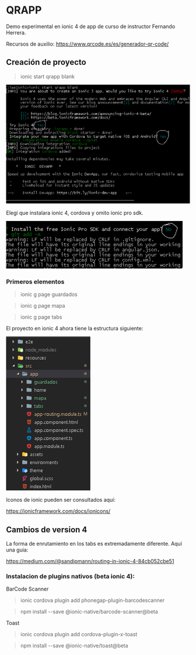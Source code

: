 # QRAPP

Demo experimental en ionic 4 de app de curso de instructor Fernando Herrera.

Recursos de auxilio:
https://www.qrcode.es/es/generador-qr-code/

## Creación de proyecto

> ionic start qrapp blank

![alt text](qrapp01.png "Imagen 1")

Elegí que instalara ionic 4, cordova y omito ionic pro sdk.

![alt text](qrapp02.png "Imagen 2")


### Primeros elementos

> ionic g page guardados

> ionic g page mapa

> ionic g page tabs


El proyecto en ionic 4 ahora tiene la estructura siguiente:

![alt text](qrapp03.png "Estructura de proyecto")


Iconos de ionic pueden ser consultados aquí:

https://ionicframework.com/docs/ionicons/


## Cambios de version 4

La forma de enrutamiento en los tabs es extremadamente diferente. Aquí una guia:

https://medium.com/@sandipmann/routing-in-ionic-4-84cb052cbe51


### Instalacion de plugins nativos (beta ionic 4): 

BarCode Scanner

> ionic cordova plugin add phonegap-plugin-barcodescanner

> npm install --save @ionic-native/barcode-scanner@beta

Toast

> ionic cordova plugin add cordova-plugin-x-toast

> npm install --save @ionic-native/toast@beta